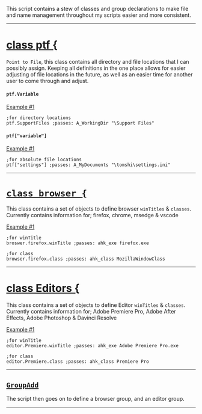 This script contains a stew of classes and group declarations to make file and name management throughout my scripts easier and more consistent.

***
# <u>class ptf {</u>
`Point to File`, this class contains all directory and file locations that I can possibly assign. Keeping all definitions in the one place allows for easier adjusting of file locations in the future, as well as an easier time for another user to come through and adjust.

#### `ptf.Variable`
<u>Example #1</u>
```autohotkey
;for directory locations
ptf.SupportFiles ;passes: A_WorkingDir "\Support Files"
```

#### `ptf["variable"]`
<u>Example #1</u>
```autohotkey
;for absolute file locations
ptf["settings"] ;passes: A_MyDocuments "\tomshi\settings.ini"
```
***

# <u>`class browser {`</u>
This class contains a set of objects to define browser `winTitles` & `classes`. Currently contains information for; firefox, chrome, msedge & vscode

<u>Example #1</u>
```autohotkey
;for winTitle
broswer.firefox.winTitle ;passes: ahk_exe firefox.exe

;for class
browser.firefox.class ;passes: ahk_class MozillaWindowClass
```
***

# <u>class Editors {</u>
This class contains a set of objects to define Editor `winTitles` & `classes`. Currently contains information for; Adobe Premiere Pro, Adobe After Effects, Adobe Photoshop & Davinci Resolve

<u>Example #1</u>
```autohotkey
;for winTitle
editor.Premiere.winTitle ;passes: ahk_exe Adobe Premiere Pro.exe

;for class
editor.Premiere.class ;passes: ahk_class Premiere Pro
```
***

## <u>`GroupAdd`</u>
The script then goes on to define a browser group, and an editor group.
***
